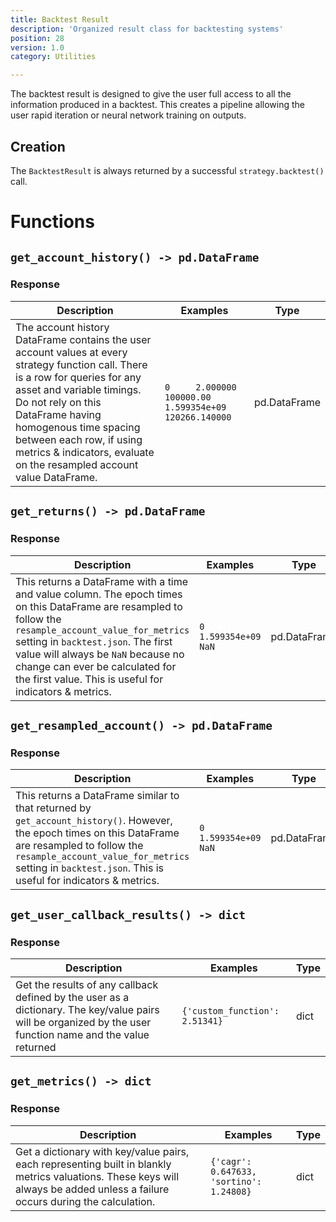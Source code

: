 ```yaml
---
title: Backtest Result
description: 'Organized result class for backtesting systems'
position: 28
version: 1.0
category: Utilities

---
```


The backtest result is designed to give the user full access to all the information produced in a backtest. This creates a pipeline allowing the user rapid iteration or neural network training on outputs.

## Creation

The `BacktestResult` is always returned by a successful `strategy.backtest()` call.

# Functions

## `get_account_history() -> pd.DataFrame`

### Response

| Description                                                  | Examples                                                     | Type         |
| ------------------------------------------------------------ | ------------------------------------------------------------ | ------------ |
| The account history DataFrame contains the user account values at every strategy function call. There is a row for queries for any asset and variable timings. Do not rely on this DataFrame having homogenous time spacing between each row, if using metrics & indicators, evaluate on the resampled account value DataFrame. | `0     2.000000  100000.00  1.599354e+09        120266.140000` | pd.DataFrame |

## `get_returns() -> pd.DataFrame`

### Response

| Description                                                  | Examples                         | Type         |
| ------------------------------------------------------------ | -------------------------------- | ------------ |
| This returns a DataFrame with a time and value column. The epoch times on this DataFrame are resampled to follow the `resample_account_value_for_metrics` setting in `backtest.json`. The first value will always be `NaN` because no change can ever be calculated for the first value. This is useful for indicators & metrics. | `0    1.599354e+09          NaN` | pd.DataFrame |

## `get_resampled_account() -> pd.DataFrame`

### Response

| Description                                                  | Examples                         | Type         |
| ------------------------------------------------------------ | -------------------------------- | ------------ |
| This returns a DataFrame similar to that returned by `get_account_history()`. However, the epoch times on this DataFrame are resampled to follow the `resample_account_value_for_metrics` setting in `backtest.json`. This is useful for indicators & metrics. | `0    1.599354e+09          NaN` | pd.DataFrame |

## `get_user_callback_results() -> dict`

### Response

| Description                                                  | Examples                       | Type |
| ------------------------------------------------------------ | ------------------------------ | ---- |
| Get the results of any callback defined by the user as a dictionary. The key/value pairs will be organized by the user function name and the value returned | `{'custom_function': 2.51341}` | dict |

## `get_metrics() -> dict`

### Response

| Description                                                  | Examples                                 | Type |
| ------------------------------------------------------------ | ---------------------------------------- | ---- |
| Get a dictionary with key/value pairs, each representing built in blankly metrics valuations. These keys will always be added unless a failure occurs during the calculation. | `{'cagr': 0.647633, 'sortino': 1.24808}` | dict |

